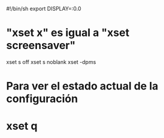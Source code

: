 #!/bin/sh
export DISPLAY=:0.0

# "xset x" es igual a "xset screensaver"
xset s off
xset s noblank
xset -dpms

# Para ver el estado actual de la configuración
# xset q

